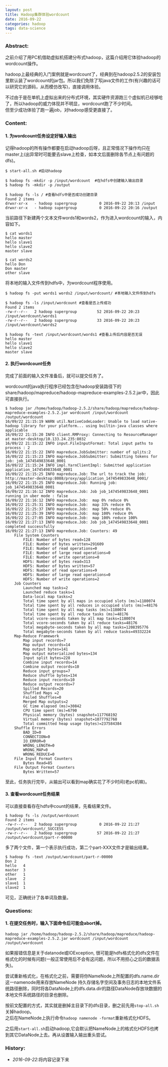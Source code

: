 ```yaml
---
layout: post
title: Hadoop集群体验wordcount
date: 2016-09-22
categories: hadoop
tags: data-science
---
```

### Abstract:
之前介绍了用PC机借助虚拟机搭建分布式hadoop，这篇介绍用它体验hadoop的wordcount操作。<br>

hadoop上最经典的入门案例就是wordcount了，经典到在hadoop2.5.2的安装包里默认装了wordcount的jar包。所以我们免除了写java文件的工作(有兴趣的话可以研究它的源码，从而模仿改写)，直接调用体验。

不过由于是在单机上虚拟出来的分布式环境，其实硬件资源跑三个虚拟机已经够呛了，所以hadoop的威力体现并不明显，wordcount跑了不少时间。<br>
但至少成功体验了跑一遍job，对hadoop感受更直接了。

### Content:
#### 1. 为wordcount任务设定好输入输出
记得hadoop的所有操作都要在启动hadoop后呀，且正常情况下操作均只在master上(出异常时可能要去slave上检查，如本文后面删除各节点上有问题的dfs)。

    $ start-all.sh #启动hadoop

    $ hadoop fs -mkdir -p /input/wordcount  #在hdfs中创建输入输出目录
    $ hadoop fs -mkdir -p /output

    $ hadoop fs -ls / #查看hdfs中是否成功创建目录
    Found 2 items
    drwxr-xr-x   - hadoop supergroup          0 2016-09-22 20:13 /input
    drwxr-xr-x   - hadoop supergroup          0 2016-09-22 20:16 /output

当前路径下新建两个文本文件words1和words2，作为进入wordcount的输入，内容如下。

    $ cat words1
    hello master
    hello slave1
    hello slave2
    master slave

    $ cat words2
    hello Don
    Don master
    other slave

将本地的输入文件传到hdfs中，为wordcount程序使用。

    $ hadoop fs -put words1 words2 /input/wordcount/ #本地输入文件传到hdfs

    $ hadoop fs -ls /input/wordcount #查看是否上传成功
    Found 2 items
    -rw-r--r--   2 hadoop supergroup         52 2016-09-22 20:23 /input/wordcount/words1
    -rw-r--r--   2 hadoop supergroup         33 2016-09-22 20:23 /input/wordcount/words2

    $ hadoop fs -text /input/wordcount/words1 #查看上传后内容是否无误
    hello master
    hello slave1
    hello slave2
    master slave

#### 2. 执行wordcount任务
完成了前面的输入文件准备后，就可以提交任务了。

wordcount的java执行程序已经包含在hadoop安装路径下的share/hadoop/mapreduce/hadoop-mapreduce-examples-2.5.2.jar中，因此可直接执行。

    $ hadoop jar /home/hadoop/hadoop-2.5.2/share/hadoop/mapreduce/hadoop-mapreduce-examples-2.5.2.jar wordcount /input/wordcount /output/wordcount
    16/09/22 21:15:19 WARN util.NativeCodeLoader: Unable to load native-hadoop library for your platform... using builtin-java classes where applicable
    16/09/22 21:15:20 INFO client.RMProxy: Connecting to ResourceManager at master-desktop/10.133.24.235:8032
    16/09/22 21:15:22 INFO input.FileInputFormat: Total input paths to process : 2
    16/09/22 21:15:22 INFO mapreduce.JobSubmitter: number of splits:2
    16/09/22 21:15:23 INFO mapreduce.JobSubmitter: Submitting tokens for job: job_1474549833648_0001
    16/09/22 21:15:24 INFO impl.YarnClientImpl: Submitted application application_1474549833648_0001
    16/09/22 21:15:25 INFO mapreduce.Job: The url to track the job: http://master-desktop:8088/proxy/application_1474549833648_0001/
    16/09/22 21:15:25 INFO mapreduce.Job: Running job: job_1474549833648_0001
    16/09/22 21:16:12 INFO mapreduce.Job: Job job_1474549833648_0001 running in uber mode : false
    16/09/22 21:16:12 INFO mapreduce.Job:  map 0% reduce 0%
    16/09/22 21:25:31 INFO mapreduce.Job:  map 33% reduce 0%
    16/09/22 21:25:37 INFO mapreduce.Job:  map 50% reduce 0%
    16/09/22 21:25:39 INFO mapreduce.Job:  map 100% reduce 0%
    16/09/22 21:27:05 INFO mapreduce.Job:  map 100% reduce 100%
    16/09/22 21:27:13 INFO mapreduce.Job: Job job_1474549833648_0001 completed successfully
    16/09/22 21:27:13 INFO mapreduce.Job: Counters: 49
        File System Counters
            FILE: Number of bytes read=128
            FILE: Number of bytes written=291609
            FILE: Number of read operations=0
            FILE: Number of large read operations=0
            FILE: Number of write operations=0
            HDFS: Number of bytes read=313
            HDFS: Number of bytes written=57
            HDFS: Number of read operations=9
            HDFS: Number of large read operations=0
            HDFS: Number of write operations=2
        Job Counters 
            Launched map tasks=2
            Launched reduce tasks=1
            Data-local map tasks=2
            Total time spent by all maps in occupied slots (ms)=1180074
            Total time spent by all reduces in occupied slots (ms)=48176
            Total time spent by all map tasks (ms)=1180074
            Total time spent by all reduce tasks (ms)=48176
            Total vcore-seconds taken by all map tasks=1180074
            Total vcore-seconds taken by all reduce tasks=48176
            Total megabyte-seconds taken by all map tasks=1208395776
            Total megabyte-seconds taken by all reduce tasks=49332224
        Map-Reduce Framework
            Map input records=7
            Map output records=14
            Map output bytes=141
            Map output materialized bytes=134
            Input split bytes=228
            Combine input records=14
            Combine output records=10
            Reduce input groups=7
            Reduce shuffle bytes=134
            Reduce input records=10
            Reduce output records=7
            Spilled Records=20
            Shuffled Maps =2
            Failed Shuffles=0
            Merged Map outputs=2
            GC time elapsed (ms)=30842
            CPU time spent (ms)=6790
            Physical memory (bytes) snapshot=117768192
            Virtual memory (bytes) snapshot=1077792768
            Total committed heap usage (bytes)=237584384
        Shuffle Errors
            BAD_ID=0
            CONNECTION=0
            IO_ERROR=0
            WRONG_LENGTH=0
            WRONG_MAP=0
            WRONG_REDUCE=0
        File Input Format Counters 
            Bytes Read=85
        File Output Format Counters 
            Bytes Written=57

至此，任务执行完毕，从输出可以看到map确实花了不少时间(老pc机嘛)。

#### 3. 查看wordcount任务结果
可以直接查看存在hdfs中count的结果，先看结果文件。

    $ hadoop fs -ls /output/wordcount
    Found 2 items
    -rw-r--r--   2 hadoop supergroup          0 2016-09-22 21:27 /output/wordcount/_SUCCESS
    -rw-r--r--   2 hadoop supergroup         57 2016-09-22 21:27 /output/wordcount/part-r-00000

多了两个文件，第一个表示执行成功，第二个part-XXX文件才是输出结果。

    $ hadoop fs -text /output/wordcount/part-r-00000
    Don	2
    hello	4
    master	3
    other	1
    slave	2
    slave1	1
    slave2	1

可见，正确统计了各单词及数量。

### Questions:
#### 1. 在提交任务时，输入下面命令后可能会abort掉。

    hadoop jar /home/hadoop/hadoop-2.5.2/share/hadoop/mapreduce/hadoop-mapreduce-examples-2.5.2.jar wordcount /input/wordcount /output/wordcount

如果报错信息是关于datanode或IOException, 很可能是hdfs格式化的dfs文件在格式化的时候有问题(一般正常使用后不会有这问题，所以不用担心之后的数据丢失)。

尝试重新格式化，在格式化之前，需要将你NameNode上所配置的dfs.name.dir这一namenode用来存放NameNode 持久存储名字空间及事务日志的本地文件系统路径删除，同时将各DataNode上的dfs.data.dir的路径DataNode存放块数据的本地文件系统路径的目录也删除。

按前文配置的方式，其实就是删掉主目录下的dfs目录，删之前先用`stop-all.sh`关掉hadoop。<br>
之后在NameNode上执行命令`hadoop namenode -format`重新格式化HDFS。

之后用`start-all.sh`启动hadoop,它会默认把NameNode上的格式化HDFS也拷到其它DataNode上去。再从设置输入输出重头尝试。

### History:
* <em>2016-09-22</em>:将内容记录下来<br>

